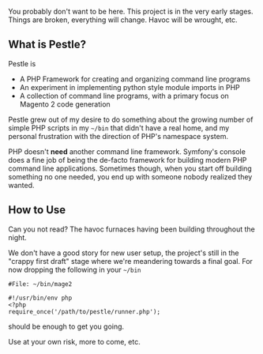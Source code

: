You probably don't want to be here.  This project is in the very early stages.  Things are broken, everything will change.  Havoc will be wrought, etc.

What is Pestle?
--------------------------------------------------
Pestle is

- A PHP Framework for creating and organizing command line programs
- An experiment in implementing python style module imports in PHP
- A collection of command line programs, with a primary focus on Magento 2 code generation

Pestle grew out of my desire to do something about the growing number of simple PHP scripts in my `~/bin` that didn't have a real home, and my personal frustration with the direction of PHP's namespace system. 

PHP doesn't **need** another command line framework.  Symfony's console does a fine job of being the de-facto framework for building modern PHP command line applications.  Sometimes though, when you start off building something no one needed, you end up with someone nobody realized they wanted. 

How to Use
--------------------------------------------------
Can you not read?  The havoc furnaces having been building throughout the night.

We don't have a good story for new user setup, the project's still in the "crappy first draft" stage where we're meandering towards a final goal.  For now dropping the following in your `~/bin`

    #File: ~/bin/mage2
    
    #!/usr/bin/env php
    <?php
    require_once('/path/to/pestle/runner.php');    
    
should be enough to get you going.  

Use at your own risk, more to come, etc.

    